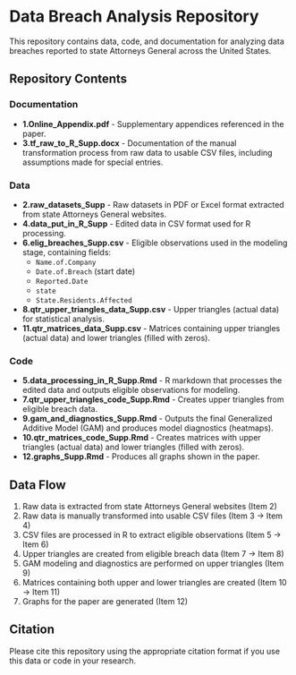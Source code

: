 # Data Breach Analysis Repository

This repository contains data, code, and documentation for analyzing data breaches reported to state Attorneys General across the United States.

## Repository Contents

### Documentation
- **1.Online_Appendix.pdf** - Supplementary appendices referenced in the paper.
- **3.tf_raw_to_R_Supp.docx** - Documentation of the manual transformation process from raw data to usable CSV files, including assumptions made for special entries.

### Data
- **2.raw_datasets_Supp** - Raw datasets in PDF or Excel format extracted from state Attorneys General websites.
- **4.data_put_in_R_Supp** - Edited data in CSV format used for R processing.
- **6.elig_breaches_Supp.csv** - Eligible observations used in the modeling stage, containing fields:
  - `Name.of.Company`
  - `Date.of.Breach` (start date)
  - `Reported.Date`
  - `state`
  - `State.Residents.Affected`
- **8.qtr_upper_triangles_data_Supp.csv** - Upper triangles (actual data) for statistical analysis.
- **11.qtr_matrices_data_Supp.csv** - Matrices containing upper triangles (actual data) and lower triangles (filled with zeros).

### Code
- **5.data_processing_in_R_Supp.Rmd** - R markdown that processes the edited data and outputs eligible observations for modeling.
- **7.qtr_upper_triangles_code_Supp.Rmd** - Creates upper triangles from eligible breach data.
- **9.gam_and_diagnostics_Supp.Rmd** - Outputs the final Generalized Additive Model (GAM) and produces model diagnostics (heatmaps).
- **10.qtr_matrices_code_Supp.Rmd** - Creates matrices with upper triangles (actual data) and lower triangles (filled with zeros).
- **12.graphs_Supp.Rmd** - Produces all graphs shown in the paper.

## Data Flow
1. Raw data is extracted from state Attorneys General websites (Item 2)
2. Raw data is manually transformed into usable CSV files (Item 3 → Item 4)
3. CSV files are processed in R to extract eligible observations (Item 5 → Item 6)
4. Upper triangles are created from eligible breach data (Item 7 → Item 8)
5. GAM modeling and diagnostics are performed on upper triangles (Item 9)
6. Matrices containing both upper and lower triangles are created (Item 10 → Item 11)
7. Graphs for the paper are generated (Item 12)

## Citation
Please cite this repository using the appropriate citation format if you use this data or code in your research.

